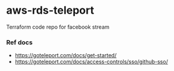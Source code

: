 # aws-rds-teleport
Terraform code repo for facebook stream

### Ref docs
- https://goteleport.com/docs/get-started/
- https://goteleport.com/docs/access-controls/sso/github-sso/
